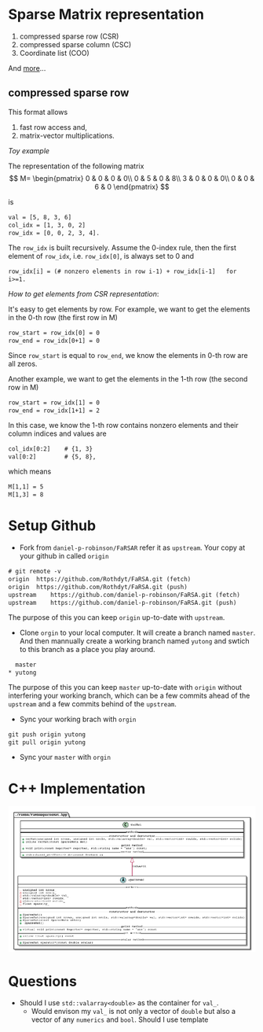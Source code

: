 # Sparse Matrix representation

1. compressed sparse row (CSR)
2. compressed sparse column (CSC)
3. Coordinate list (COO)

And [more](https://en.wikipedia.org/wiki/Sparse_matrix#Compressed_sparse_column_(CSC_or_CCS))...

## compressed sparse row

 This format allows 
 1. fast row access and,
 2. matrix-vector multiplications.

*Toy example*

The representation of  the following matrix 
$$
M=
\begin{pmatrix}
0 & 0 & 0 & 0\\
0 & 5 & 0 & 8\\
3 & 0 & 0 & 0\\
0 & 0 & 6 & 0
\end{pmatrix}
$$

is 

```
val = [5, 8, 3, 6] 
col_idx = [1, 3, 0, 2]
row_idx = [0, 0, 2, 3, 4].
```

The `row_idx` is built recursively. Assume the 0-index rule, then the first element of `row_idx`, i.e. `row_idx[0]`, is always set to 0 and 

```
row_idx[i] = (# nonzero elements in row i-1) + row_idx[i-1]   for i>=1.
```

*How to get elements from CSR representation*:

It's easy to get elements by row. For example, we want to get the elements in the 0-th row (the first row in M)

```
row_start = row_idx[0] = 0
row_end = row_idx[0+1] = 0
```
Since `row_start` is equal to `row_end`, we know the elements in 0-th row are all zeros.

Another example, we want to get the elements in the 1-th row (the second row in M)

```
row_start = row_idx[1] = 0
row_end = row_idx[1+1] = 2
```
In this case, we know the 1-th row contains nonzero elements and their column indices and values are

```
col_idx[0:2]    # {1, 3}
val[0:2]        # {5, 8},
```

which means

```
M[1,1] = 5
M[1,3] = 8
```

# Setup Github

* Fork from `daniel-p-robinson/FaRSAR` refer it as `upstream`. Your copy at your github in called `origin`

```
# git remote -v
origin	https://github.com/Rothdyt/FaRSA.git (fetch)
origin	https://github.com/Rothdyt/FaRSA.git (push)
upstream	https://github.com/daniel-p-robinson/FaRSA.git (fetch)
upstream	https://github.com/daniel-p-robinson/FaRSA.git (push)
```

The purpose of this you can keep `origin` up-to-date with `upstream`.

* Clone `orgin` to  your local computer. It will create a branch named `master`. And then mannually create a working branch named `yutong` and swtich to this branch as a place you play around.

```
  master
* yutong
```

The purpose of this you can keep `master` up-to-date with `origin` without  interfering your working branch, which can be a few commits ahead of the `upstream` and  a few commits behind of the `upstream`.


* Sync your working brach with `orgin`

```
git push origin yutong
git pull origin yutong
```

* Sync your `master` with `orgin`


# C++ Implementation

![](./../../out/src/sparseMat/sparseMat.png)


# Questions

* Should I use `std::valarray<double>`  as the container for `val_`. 
  * Would envison my `val_` is not only a vector of `double` but also a vector of any `numerics` and `bool`. Should I use template